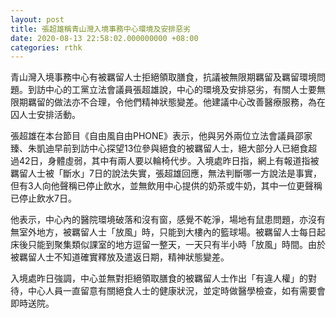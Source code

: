 ```yaml
---
layout: post
title: 張超雄稱青山灣入境事務中心環境及安排惡劣
date: 2020-08-13 22:58:02.000000000 +08:00
categories: rthk
---
```


青山灣入境事務中心有被羈留人士拒絕領取膳食，抗議被無限期羈留及羈留環境問題。到訪中心的工黨立法會議員張超雄說，中心的環境及安排惡劣，有關人士要無限期羈留的做法亦不合理，令他們精神狀態變差。他建議中心改善醫療服務，為在囚人士安排活動。

張超雄在本台節目《自由風自由PHONE》表示，他與另外兩位立法會議員邵家臻、朱凱迪早前到訪中心探望13位參與絕食的被羈留人士，絕大部分人已絕食超過42日，身體虛弱，其中有兩人要以輪椅代步。入境處昨日指，網上有報道指被羈留人士被「斷水」7日的說法失實，張超雄回應，無法判斷哪一方說法是事實，但有3人向他聲稱已停止飲水，並無飲用中心提供的奶茶或牛奶，其中一位更聲稱已停止飲水7日。

他表示，中心內的醫院環境破落和沒有窗，感覺不乾淨，場地有鼠患問題，亦沒有無室外地方，被羈留人士「放風」時，只能到大樓內的籃球場。被羈留人士每日起床後只能到聚集類似課室的地方逗留一整天，一天只有半小時「放風」時間。由於被羈留人士不知道確實釋放及遣返日期，精神狀態變差。

入境處昨日強調，中心並無對拒絕領取膳食的被羈留人士作出「有違人權」的對待，中心人員一直留意有關絕食人士的健康狀況，並定時做醫學檢查，如有需要會即時送院。
